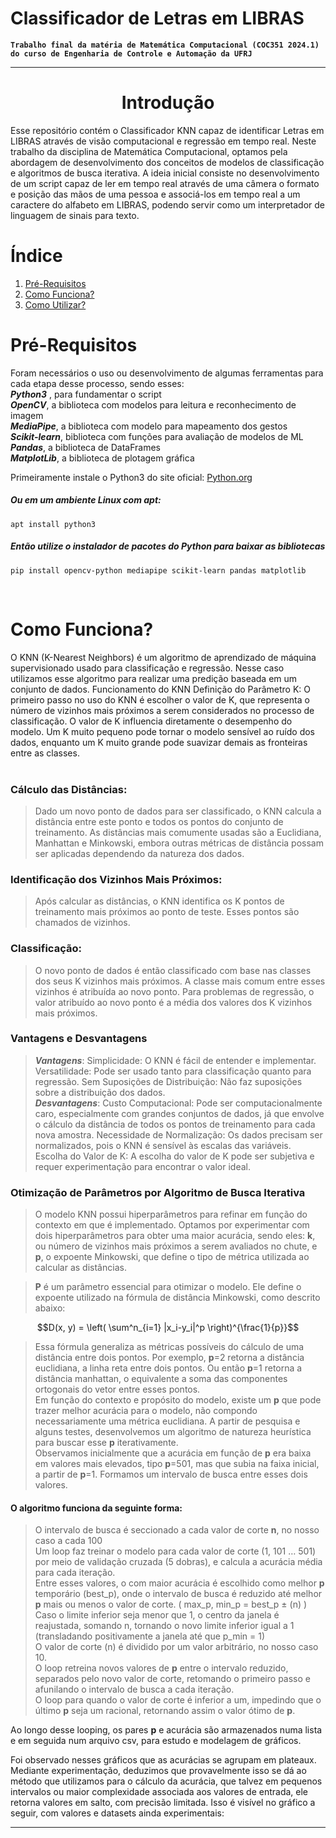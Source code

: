 # Classificador de Letras em LIBRAS

**`Trabalho final da matéria de Matemática Computacional (COC351 2024.1) do curso de Engenharia de Controle e Automação da UFRJ`**

---
<h1 align='center' >Introdução</h1>
<p>Esse repositório contém o Classificador KNN capaz de identificar Letras em LIBRAS através de visão computacional e regressão em tempo real. Neste trabalho da disciplina de Matemática Computacional, optamos pela abordagem de desenvolvimento dos conceitos de modelos de classificação e algoritmos de busca iterativa. A ideia inicial consiste no desenvolvimento de um script capaz de ler em tempo real através de uma câmera o formato e posição das mãos de uma pessoa e associá-los em tempo real a um caractere do alfabeto em LIBRAS, podendo servir como um interpretador de linguagem de sinais para texto. </p>

# Índice
   1. [Pré-Requisitos](#Pré-Requisitos)
   2. [Como Funciona?](#Como%20Funciona?)
   3. [Como Utilizar?](#Como-utilizar?)
   
# Pré-Requisitos
<p>Foram necessários o uso ou desenvolvimento de algumas ferramentas para cada etapa desse processo, sendo esses: <br>
<b><em>Python3</em></b> , para fundamentar o script <br>
<b><em>OpenCV</em></b>, a biblioteca com modelos para leitura e reconhecimento de imagem <br>
<b><em>MediaPipe</em></b>, a biblioteca com modelo para mapeamento dos gestos <br>
<b><em>Scikit-learn</em></b>, biblioteca com funções para avaliação de modelos de ML <br>
<b><em>Pandas</em></b>, a biblioteca de DataFrames <br>
<b><em>MatplotLib</em></b>, a biblioteca de plotagem gráfica <br>
</p>

Primeiramente instale o Python3 do site oficial:
<a href="https://www.python.org/">Python.org</a>

##### Ou em um ambiente Linux com apt:
    apt install python3

##### Então utilize o instalador de pacotes do Python para baixar as bibliotecas
    pip install opencv-python mediapipe scikit-learn pandas matplotlib
<br>

# Como Funciona?
O KNN (K-Nearest Neighbors) é um algoritmo de aprendizado de máquina supervisionado usado para classificação e regressão. Nesse caso utilizamos esse algoritmo para realizar uma predição baseada em um conjunto de dados.
Funcionamento do KNN
Definição do Parâmetro K: O primeiro passo no uso do KNN é escolher o valor de K, que representa o número de vizinhos mais próximos a serem considerados no processo de classificação. O valor de K influencia diretamente o desempenho do modelo. Um K muito pequeno pode tornar o modelo sensível ao ruído dos dados, enquanto um K muito grande pode suavizar demais as fronteiras entre as classes.
<br><br>

### Cálculo das Distâncias: 
>Dado um novo ponto de dados para ser classificado, o KNN calcula a distância entre este ponto e todos os pontos do conjunto de treinamento. As distâncias mais comumente usadas são a Euclidiana, Manhattan e Minkowski, embora outras métricas de distância possam ser aplicadas dependendo da natureza dos dados.

### Identificação dos Vizinhos Mais Próximos: 
>Após calcular as distâncias, o KNN identifica os K pontos de treinamento mais próximos ao ponto de teste. Esses pontos são chamados de vizinhos.

### Classificação:
>O novo ponto de dados é então classificado com base nas classes dos seus K vizinhos mais próximos. A classe mais comum entre esses vizinhos é atribuída ao novo ponto. Para problemas de regressão, o valor atribuído ao novo ponto é a média dos valores dos K vizinhos mais próximos.

### Vantagens e Desvantagens
><b><em>Vantagens</em></b>:
Simplicidade: O KNN é fácil de entender e implementar.
Versatilidade: Pode ser usado tanto para classificação quanto para regressão.
Sem Suposições de Distribuição: Não faz suposições sobre a distribuição dos dados.<br>
<b><em>Desvantagens</em></b>:
Custo Computacional: Pode ser computacionalmente caro, especialmente com grandes conjuntos de dados, já que envolve o cálculo da distância de todos os pontos de treinamento para cada nova amostra.
Necessidade de Normalização: Os dados precisam ser normalizados, pois o KNN é sensível às escalas das variáveis.
Escolha do Valor de K: A escolha do valor de K pode ser subjetiva e requer experimentação para encontrar o valor ideal.

### Otimização de Parâmetros por Algoritmo de Busca Iterativa
>O modelo KNN possui hiperparâmetros para refinar em função do contexto em que é implementado. Optamos por experimentar com dois hiperparâmetros para obter uma maior acurácia, sendo eles: <b>k</b>, ou número de vizinhos mais próximos a serem avaliados no chute, e <b>p</b>, o expoente Minkowski, que define o tipo de métrica utilizada ao calcular as distâncias.

><b>P</b> é um parâmetro essencial para otimizar o modelo. Ele define o expoente utilizado na fórmula de distância Minkowski, como descrito abaixo:

$$D(x, y) = \left( \sum^n_{i=1} |x_i-y_i|^p \right)^{\frac{1}{p}}$$

>Essa fórmula generaliza as métricas possíveis do cálculo de uma distância entre dois pontos. Por exemplo, <b>p</b>=2 retorna a distância euclidiana, a linha reta entre dois pontos. Ou então <b>p</b>=1 retorna a distância manhattan, o equivalente a soma das componentes ortogonais do vetor entre esses pontos.<br>
>Em função do contexto e propósito do modelo, existe um <b>p</b> que pode trazer melhor acurácia para o modelo, não compondo necessariamente uma métrica euclidiana. A partir de pesquisa e alguns testes, desenvolvemos um algoritmo de natureza heurística para buscar esse <b>p</b> iterativamente. <br>
Observamos inicialmente que a acurácia em função de <b>p</b> era baixa em valores mais elevados, tipo <b>p</b>=501, mas que subia na faixa inicial, a partir de <b>p</b>=1. Formamos um intervalo de busca entre esses dois valores.

#### O algoritmo funciona da seguinte forma:
>O intervalo de busca é seccionado a cada valor de corte <b>n</b>, no nosso caso a cada 100 <br>
Um loop faz treinar o modelo para cada valor de corte (1, 101 … 501) por meio de validação cruzada (5 dobras), e calcula a acurácia média para cada iteração. <br>
Entre esses valores, o com maior acurácia é escolhido como melhor <b>p</b> temporário (best_p), onde o intervalo de busca é reduzido até melhor <b>p</b> mais ou menos o valor de corte. ( max_p, min_p = best_p ± (n) ) <br>
Caso o limite inferior seja menor que 1, o centro da janela é reajustada, somando n, tornando o novo limite inferior igual a 1 (transladando positivamente a janela até que p_min = 1) <br>
O valor de corte (n) é dividido por um valor arbitrário, no nosso caso 10. <br>
O loop retreina novos valores de <b>p</b> entre o intervalo reduzido, separados pelo novo valor de corte, retomando o primeiro passo e afunilando o intervalo de busca a cada iteração. <br>
O loop para quando o valor de corte é inferior a um, impedindo que o último <b>p</b> seja um racional, retornando assim o valor ótimo de <b>p</b>. <br>

Ao longo desse looping, os pares <b>p</b> e acurácia são armazenados numa lista e em seguida num arquivo csv, para estudo e modelagem de gráficos.

Foi observado nesses gráficos que as acurácias se agrupam em plateaux. Mediante experimentação, deduzimos que provavelmente isso se dá ao método que utilizamos para o cálculo da acurácia, que talvez em pequenos intervalos ou maior complexidade associada aos valores de entrada, ele retorna valores em salto, com precisão limitada. Isso é visível  no gráfico a seguir, com valores e datasets ainda experimentais:


---


